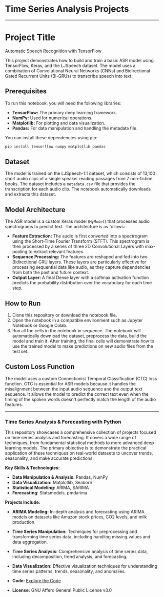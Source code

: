 # Time Series Analysis Projects

---

# Project Title
Automatic Speech Recognition with TensorFlow

This project demonstrates how to build and train a basic ASR model using TensorFlow, Keras, and the LJSpeech dataset. The model uses a combination of Convolutional Neural Networks (CNNs) and Bidirectional Gated Recurrent Units (Bi-GRUs) to transcribe speech into text.

## Prerequisites
To run this notebook, you will need the following libraries:

*   **TensorFlow:** The primary deep learning framework.
*   **NumPy:** Used for numerical operations.
*   **Matplotlib:** For plotting and data visualization.
*   **Pandas:** For data manipulation and handling the metadata file.

You can install these dependencies using pip:

```bash
pip install tensorflow numpy matplotlib pandas
```

## Dataset
The model is trained on the LJSpeech-1.1 dataset, which consists of 13,100 short audio clips of a single speaker reading passages from 7 non-fiction books. The dataset includes a `metadata.csv` file that provides the transcription for each audio clip. The notebook automatically downloads and extracts this dataset.

## Model Architecture
The ASR model is a custom Keras model (`MyModel`) that processes audio spectrograms to predict text. The architecture is as follows:

*   **Feature Extraction:** The audio is first converted into a spectrogram using the Short-Time Fourier Transform (STFT). This spectrogram is then processed by a series of three 2D Convolutional Layers with max-pooling to extract relevant features.
*   **Sequence Processing:** The features are reshaped and fed into two Bidirectional GRU layers. These layers are particularly effective for processing sequential data like audio, as they capture dependencies from both the past and future context.
*   **Output Layer:** A final Dense layer with a softmax activation function predicts the probability distribution over the vocabulary for each time step.

## How to Run
1.  Clone this repository or download the notebook file.
2.  Open the notebook in a compatible environment such as Jupyter Notebook or Google Colab.
3.  Run all the cells in the notebook in sequence. The notebook will automatically download the dataset, preprocess the data, build the model and train it.
After training, the final cells will demonstrate how to use the trained model to make predictions on new audio files from the test set.

## Custom Loss Function
The model uses a custom Connectionist Temporal Classification (CTC) loss function. CTC is essential for ASR models because it handles the misalignment between the input audio sequence and the output text sequence. It allows the model to predict the correct text even when the timing of the spoken words doesn't perfectly match the length of the audio features.

---
### Time Series Analysis & Forecasting with Python

This repository showcases a comprehensive collection of projects focused on time series analysis and forecasting. It covers a wide range of techniques, from fundamental statistical methods to more advanced deep learning models. The primary objective is to demonstrate the practical application of these techniques on real-world datasets to uncover trends, seasonality, and make accurate predictions.

**Key Skills & Technologies:**
- **Data Manipulation & Analysis:** Pandas, NumPy
- **Data Visualization:** Matplotlib, Seaborn
- **Statistical Modeling:** ARIMA, SARIMA
- **Forecasting:** Statsmodels, pmdarima

**Projects Include:**
- **ARIMA Modeling:** In-depth analysis and forecasting using ARIMA models on datasets like Amazon stock prices, CO2 levels, and milk production.
- **Time Series Manipulation:** Techniques for preprocessing and transforming time series data, including handling missing values and data aggregation.
- **Time Series Analysis:** Comprehensive analysis of time series data, including decomposition, trend analysis, and forecasting.
- **Data Visualization:** Effective visualization techniques for understanding time series patterns, trends, seasonality, and anomalies.

- **Code:** [Explore the Code](https://github.com/akshay-kamath/Time-Series-with-Python)
- **License:** GNU Affero General Public License v3.0
